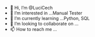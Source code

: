 - 👋 Hi, I’m @LuciCech
- 👀 I’m interested in ...Manual Tester
- 🌱 I’m currently learning ...Python, SQL
- 💞️ I’m looking to collaborate on ...
- 📫 How to reach me ...

<!---
LuciCech/LuciCech is a ✨ special ✨ repository because its `README.md` (this file) appears on your GitHub profile.
You can click the Preview link to take a look at your changes.
--->
